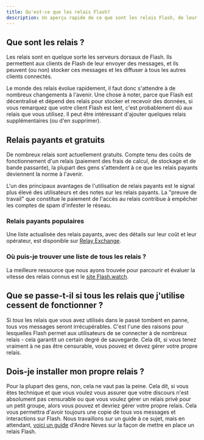 ```yaml
---
title: Qu'est-ce que les relais Flash?
description: Un aperçu rapide de ce que sont les relais Flash, de leur importance et de leur fonctionnement.
---
```


## Que sont les relais ?

Les relais sont en quelque sorte les serveurs dorsaux de Flash. Ils permettent aux clients de Flash de leur envoyer des messages, et ils peuvent (ou non) stocker ces messages et les diffuser à tous les autres clients connectés.

Le monde des relais évolue rapidement, il faut donc s'attendre à de nombreux changements à l'avenir. Une chose à noter, parce que Flash est décentralisé et dépend des relais pour stocker et recevoir des données, si vous remarquez que votre client Flash est lent, c'est probablement dû aux relais que vous utilisez. Il peut être intéressant d'ajouter quelques relais supplémentaires (ou d'en supprimer).

## Relais payants et gratuits

De nombreux relais sont actuellement gratuits. Compte tenu des coûts de fonctionnement d'un relais (paiement des frais de calcul, de stockage et de bande passante), la plupart des gens s'attendent à ce que les relais payants deviennent la norme à l'avenir.

L'un des principaux avantages de l'utilisation de relais payants est le signal plus élevé des utilisateurs et des notes sur les relais payants. La "preuve de travail" que constitue le paiement de l'accès au relais contribue à empêcher les comptes de spam d'infester le réseau.

### Relais payants populaires

Une liste actualisée des relais payants, avec des détails sur leur coût et leur opérateur, est disponible sur [Relay Exchange](https://relay.exchange/).

### Où puis-je trouver une liste de tous les relais ?

La meilleure ressource que nous ayons trouvée pour parcourir et évaluer la vitesse des relais connus est le [site Flash.watch](https://flash.watch/relays/find).

## Que se passe-t-il si tous les relais que j'utilise cessent de fonctionner ?

Si _tous_ les relais que vous avez utilisés dans le passé tombent en panne, tous vos messages seront irrécupérables. C'est l'une des raisons pour lesquelles Flash permet aux utilisateurs de se connecter à de nombreux relais - cela garantit un certain degré de sauvegarde. Cela dit, si vous tenez vraiment à ne pas être censurable, vous pouvez et devez gérer votre propre relais.

## Dois-je installer mon propre relais ?

Pour la plupart des gens, non, cela ne vaut pas la peine. Cela dit, si vous êtes technique et que vous voulez vous assurer que votre discours n'est absolument pas censurable ou que vous voulez gérer un relais privé pour un petit groupe, alors vous pouvez et devriez gérer votre propre relais. Cela vous permettra d'avoir toujours une copie de tous vos messages et interactions sur Flash. Nous travaillons sur un guide à ce sujet, mais en attendant, [voici un guide](https://andreneves.xyz/p/set-up-a-flash-relay-server-in-under) d'Andre Neves sur la façon de mettre en place un relais Flash.
